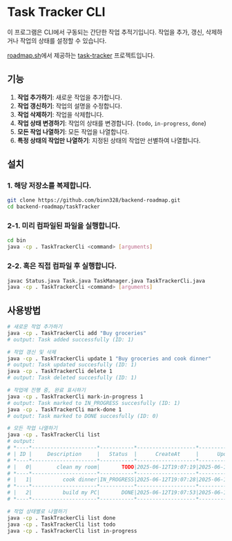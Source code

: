 # Task Tracker CLI

이 프로그램은 CLI에서 구동되는 간단한 작업 추적기입니다. 작업을 추가, 갱신, 삭제하거나 작업의 상태를 설정할 수 있습니다.


[roadmap.sh](https://roadmap.sh)에서 제공하는 [task-tracker](https://roadmap.sh/projects/task-tracker) 프로젝트입니다.

## 기능

1. **작업 추가하기**: 새로운 작업을 추가합니다.
2. **작업 갱신하기**: 작업의 설명을 수정합니다.
3. **작업 삭제하기**: 작업을 삭제합니다.
4. **작업 상태 변경하기**: 작업의 상태를 변경합니다. (`todo`, `in-progress`, `done`)
5. **모든 작업 나열하기**: 모든 작업을 나열합니다.
6. **특정 상태의 작업만 나열하기**: 지정된 상태의 작업만 선별하여 나열합니다.

## 설치

### **1. 해당 저장소를 복제합니다.**

```bash
git clone https://github.com/binn328/backend-roadmap.git
cd backend-roadmap/taskTracker
```

### **2-1. 미리 컴파일된 파일을 실행합니다.**

```bash
cd bin
java -cp . TaskTrackerCli <command> [arguments]
```

### **2-2. 혹은 직접 컴파일 후 실행합니다.**

```bash
javac Status.java Task.java TaskManager.java TaskTrackerCli.java
java -cp . TaskTrackerCli <command> [arguments]
```

## 사용방법

```bash
# 새로운 작업 추가하기
java -cp . TaskTrackerCli add "Buy groceries"
# output: Task added successfully (ID: 1)

# 작업 갱신 및 삭제
java -cp . TaskTrackerCli update 1 "Buy groceries and cook dinner"
# output: Task updated succesfully (ID: 1)
java -cp . TaskTrackerCli delete 1
# output: Task deleted succesfully (ID: 1)

# 작업에 진행 중, 완료 표시하기
java -cp . TaskTrackerCli mark-in-progress 1
# output: Task marked to IN_PROGRESS succesfully (ID: 1)
java -cp . TaskTrackerCli mark-done 1
# output: Task marked to DONE succesfully (ID: 0)

# 모든 작업 나열하기
java -cp . TaskTrackerCli list
# output:
# *----*---------------------*-----------*-------------------*-------------------*
# | ID |     Description     |   Status  |      CreateAt     |      UpdateAt     |
# *----*---------------------*-----------*-------------------*-------------------*
# |   0|        clean my room|       TODO|2025-06-12T19:07:19|2025-06-12T19:07:19|
# *----*---------------------*-----------*-------------------*-------------------*
# |   1|          cook dinner|IN_PROGRESS|2025-06-12T19:07:28|2025-06-12T19:07:28|
# *----*---------------------*-----------*-------------------*-------------------*
# |   2|          build my PC|       DONE|2025-06-12T19:07:53|2025-06-12T19:07:53|
# *----*---------------------*-----------*-------------------*-------------------*

# 작업 상태별로 나열하기
java -cp . TaskTrackerCli list done
java -cp . TaskTrackerCli list todo
java -cp . TaskTrackerCli list in-progress
```
